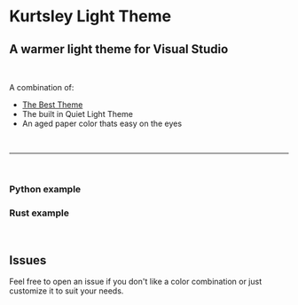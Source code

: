 # Kurtsley Light Theme

## A warmer light theme for Visual Studio

<br>

A combination of:
* [The Best Theme](https://github.com/jankohlbach/The-Best-Theme)
* The built in Quiet Light Theme
* An aged paper color thats easy on the eyes

<br>

---

<br>

### Python example

### Rust example

<br>

## Issues
Feel free to open an issue if you don't like a color combination or just customize it to suit your needs.
